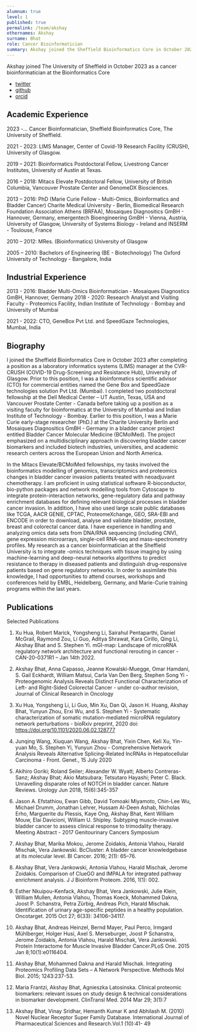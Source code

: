 ```yaml
---
alumnum: true
level: 1
published: true
permalink: /team/akshay
othernames: Akshay
surname: Bhat
role: Cancer Bioinformatician
summary: Akshay joined the Sheffield Bioinformatics Core in October 2023. He is funded by <a href="https://www.sheffield.ac.uk/smph/people/clinical-medicine/james-catto">Prof. Jim Catto</a> to perform Bioinformatics analysis on Bladder and Prostate cancer datasets
---
```



Akshay joined The University of Sheffield in October 2023 as a cancer bioinformatician at the Bioinformatics Core

- [twitter](https://twitter.com/a1aks)
- [github](https://github.com/a1aks)
- [orcid](https://orcid.org/0000-0003-3205-1761)

## Academic Experience


2023 -... Cancer Bioinformatician, Sheffield Bioinformatics Core, The University of Sheffield.

2021 - 2023: LIMS Manager, Center of Covid-19 Research Facility (CRUSH), University of Glasgow.

2019 – 2021: Bioinformatics Postdoctoral Fellow, Livestrong Cancer Institutes, University of Austin at Texas.

2016 – 2018: Mitacs Elevate Postdoctoral Fellow, University of British Columbia, Vancouver Prostate Center and GenomeDX Biosciences. 

2013 – 2016: PhD (Marie Curie Fellow - Multi-Omics, Bioinformatics and Bladder Cancer) Charite Medical University - Berlin, Biomedical Research Foundation Association Athens (BRFAA), Mosaiques Diagnositics GmBH - Hannover, Germany, emergentech Bioengineering GmBH - Vienna, Austria, University of Glasgow, University of Systems Biology - Ireland and INSERM - Toulouse, France

2010 – 2012: MRes. (Bioinformatics) University of Glasgow


2005 – 2010: Bachelors of Engineering (BE - Biotechnology) The Oxford University of Technology - Bangalore, India

## Industrial Experience
 

 2013 - 2016: Bladder Multi-Omics Bioinformatician - Mosaiques Diagnostics GmBH, Hannover, Germany
 2018 - 2020: Research Analyst and Visiting Faculty - Proteomics Facility, Indian Institute of Technology - Bombay and University of Mumbai

 2021 - 2022: CTO, GeneBox Pvt Ltd. and SpeedGaze Technologies, Mumbai, India
 
 
 
## Biography

I joined the Sheffield Bioinformatics Core in October 2023 after completing a position as a laboratory informatics systems (LIMS) manager at the CVR-CRUSH (COVID-19 Drug-Screening and Resistance Hub), University of Glasgow. Prior to this position, I was a bioinformatics scientific advisor (CTO) for commercial entities named the Gene Box and SpeedGaze technologies solution Pvt Ltd. (Mumbai). I completed two postdoctoral fellowship at the Dell Medical Center – UT Austin, Texas, USA and Vancouver Prostate Center - Canada before taking up a position as a visiting faculty for bioinformatics at the University of Mumbai and Indian Institute of Technology - Bombay. Earlier to this position, I was a Marie Curie early-stage researcher (PhD.) at the Charite University Berlin and Mosaiques Diagnositics GmBH - Germany in a bladder cancer project entitled Bladder Cancer Molecular Medicine (BCMolMed). The project emphasized on a multidisciplinary approach in discovering bladder cancer biomarkers and included biotech industries, universities, and academic research centers across the European Union and North America. 

In the Mitacs Elevate/BCMolMed fellowships, my tasks involved the bioinformatics modelling of genomics, transcriptomics and proteomics changes in bladder cancer invasion patients treated with neoadjuvant chemotherapy. I am proficient in using statistical software R-bioconductor, bio-python
packages and network modelling tools from Cytoscape to integrate protein-interaction networks, gene-regulatory data and pathway enrichment databases for defining relevant biological processes in bladder cancer invasion. In addition, I have also used large scale public databases like TCGA, AACR GENIE, CPTAC, ProteomeXchange, GEO, SRA-EBI and ENCODE in order to download, analyse and validate bladder, prostate, breast and colorectal cancer data. I have experience in handling and analyzing omics data sets from DNA/RNA sequencing (including CNV), gene expression microarrays, single-cell RNA-seq and mass-spectrometry profiles. My research as a cancer bioinformatician at the Sheffield University is to integrate -omics techniques with tissue imaging by using machine-learning and deep-neural networks algorithms to predict resistance to therapy in diseased patients and distinguish drug-responsive patients based on gene regulatory networks. In order to assimilate this knowledge, I had opportunities to attend courses, workshops and conferences held by EMBL, Heidelberg, Germany, and Marie-Curie training programs within the last years.

 
## Publications
Selected Publications

1. Xu Hua, Robert Marick, Yongsheng Li, Sairahul Pentaparthi, Daniel McGrail, Raymond Zou, Li Guo, Aditya Shrawat, Kara Cirillo, Qing Li, Akshay Bhat and S. Stephen Yi. mGI-map: Landscape of microRNA regulatory network architecture and functional rerouting in cancer - CAN-20-0371R1 – Jan 14th 2022.


2. Akshay Bhat, Anna Capasso, Jeanne Kowalski-Muegge, Omar Hamdani, S. Gail Eckhardt, William Matsui, Carla Van Den Berg, Stephen Song Yi - Proteogenomic Analysis Reveals Distinct Functional Characterization of Left- and Right-Sided Colorectal Cancer - under co-author revision, Journal of Clinical Research in Oncology


3. Xu Hua, Yongsheng Li, Li Guo, Min Xu, Dan Qi, Jason H. Huang, Akshay Bhat, Yunyun Zhou, Erxi Wu, and S. Stephen Yi - Systematic characterization of somatic mutation-mediated microRNA regulatory network perturbations - bioRxiv preprint, 2020 doi: https://doi.org/10.1101/2020.06.02.128777

4. Junqing Wang, Xiuquan Wang, Akshay Bhat, Yixin Chen, Keli Xu, Yin-yuan Mo, S. Stephen Yi, Yunyun Zhou - Comprehensive Network Analysis Reveals Alternative Splicing-Related lncRNAs in Hepatocellular Carcinoma - Front. Genet., 15 July 2020

5. Akihiro Goriki; Roland Seiler; Alexander W. Wyatt; Alberto Contreras-Sanz; Akshay Bhat; Akio Matsubara; Tetsutaro Hayashi; Peter C. Black. Unravelling disparate roles of NOTCH in bladder cancer. Nature Reviews. Urology Jun 2018, 15(6):345-357

6. Jason A. Efstathiou, Ewan Gibb, David Tomoaki Miyamoto, Chin-Lee Wu, Michael Drumm, Jonathan Lehrer, Hussam Al-Deen Ashab, Nicholas Erho, Marguerite du Plessis, Kaye Ong, Akshay Bhat, Kent William Mouw, Elai Davicioni, William U. Shipley. Subtyping muscle-invasive bladder cancer to assess clinical response to trimodality therapy. Meeting Abstract - 2017 Genitourinary Cancers Symposium

7. Akshay Bhat, Marika Mokou, Jerome Zoidakis, Antonia Vlahou, Harald Mischak, Vera Jankowski. BcCluster: A bladder cancer knowledgebase at its molecular level. Bl Cancer. 2016; 2(1): 65–76.

8. Akshay Bhat, Vera Jankowski, Antonia Vlahou, Harald Mischak, Jerome Zoidakis. Comparison of ClueGO and IMPALA for integrated pathway enrichment analysis. J J Bioinform Proteom. 2016, 1(1): 002.

9. Esther Nkuipou-Kenfack, Akshay Bhat, Vera Jankowski, Julie Klein, William Mullen, Antonia Vlahou, Thomas Koeck, Mohammed Dakna, Joost P. Schanstra, Petra Zürbig, Andreas Pich, Harald Mischak. Identification of urinary age-specific peptides in a healthy population. Oncotarget. 2015 Oct 27; 6(33): 34106–34117.

10. Akshay Bhat, Andreas Heinzel, Bernd Mayer, Paul Perco, Irmgard Mühlberger, Holger Husi, Axel S. Merseburger, Joost P Schanstra, Jerome Zoidakis, Antonia Vlahou, Harald Mischak, Vera Jankowski. Protein Interactome for Muscle Invasive Bladder Cancer.PLoS One. 2015 Jan 8;10(1):e0116404.

11. Akshay Bhat, Mohammed Dakna and Harald Mischak. Integrating Proteomics Profiling Data Sets – A Network Perspective. Methods Mol Biol. 2015; 1243:237-53.

12. Maria Frantzi, Akshay Bhat, Agnieszka Latosinska. Clinical proteomic biomarkers: relevant issues on study design & technical considerations in biomarker development. ClinTransl Med. 2014 Mar 29; 3(1):7

13. Akshay Bhat, Vinay Sridhar, Hemanth Kumar K and Abhilash M. (2010) Novel Nuclear Receptor Super Family Database. International Journal of Pharmaceutical Sciences and Research.Vol.1 (10):41- 49
